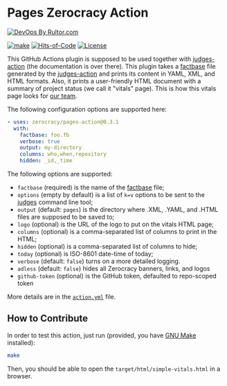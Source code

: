 # Pages Zerocracy Action

[![DevOps By Rultor.com](https://www.rultor.com/b/zerocracy/pages-action)](https://www.rultor.com/p/zerocracy/pages-action)

[![make](https://github.com/zerocracy/pages-action/actions/workflows/make.yml/badge.svg)](https://github.com/zerocracy/pages-action/actions/workflows/make.yml)
[![Hits-of-Code](https://hitsofcode.com/github/zerocracy/pages-action)](https://hitsofcode.com/view/github/zerocracy/pages-action)
[![License](https://img.shields.io/badge/license-MIT-green.svg)](https://github.com/zerocracy/pages-action/blob/master/LICENSE.txt)

This GitHub Actions plugin is supposed to be used together with [judges-action]
  (the documentation is over there).
This plugin takes a [factbase] file generated by the [judges-action] and prints
  its content in YAML, XML, and HTML formats.
Also, it prints a user-friendly HTML document with a summary of project status
  (we call it "vitals" page).
This is how this vitals page looks for [our team][vitals].

The following configuration options are supported here:

```yaml
- uses: zerocracy/pages-action@0.3.1
  with:
    factbase: foo.fb
    verbose: true
    output: my-directory
    columns: who,when,repository
    hidden: _id,_time
```

The following options are supported:

* `factbase` (required) is the name of the [factbase] file;
* `options` (empty by default) is a list of `k=v` options to be sent to
the [judges] command line tool;
* `output` (default: `pages`) is the directory where .XML, .YAML,
and .HTML files are supposed to be saved to;
* `logo` (optional) is the URL of the logo to put on the vitals HTML page;
* `columns` (optional) is a comma-separated list of columns
to print in the HTML;
* `hidden` (optional) is a comma-separated list of columns to hide;
* `today` (optional) is ISO-8601 date-time of today;
* `verbose` (default: `false`) turns on a more detailed logging.
* `adless` (default: `false`) hides all Zerocracy banners, links, and logos
* `github-token` (optional) is the GitHub token, defaulted to repo-scoped token

More details are in the [`action.yml`][action] file.

## How to Contribute

In order to test this action, just run (provided, you have
  [GNU Make] installed):

```bash
make
```

Then, you should be able to open the `target/html/simple-vitals.html`
  in a browser.

[judges-action]: https://github.com/zerocracy/judges-action
[factbase]: https://github.com/yegor256/factbase
[vitals]: https://zerocracy.github.io/judges-action/zerocracy-vitals.html
[judges]: https://github.com/yegor256/judges
[action]: https://github.com/zerocracy/pages-action/blob/master/action.yml
[GNU Make]: https://www.gnu.org/software/make/

